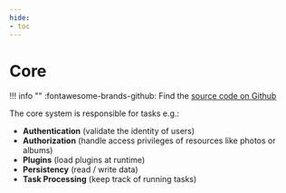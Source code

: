 ```yaml
---
hide:
- toc
---
```

# Core

!!! info ""
    :fontawesome-brands-github: Find the [source code on Github](https://github.com/photos-network/core)


The core system is responsible for tasks e.g.:

- **Authentication**  (validate the identity of users)
- **Authorization**  (handle access privileges of resources like photos or albums)
- **Plugins**  (load plugins at runtime)
- **Persistency**  (read / write data)
- **Task Processing**  (keep track of running tasks)
